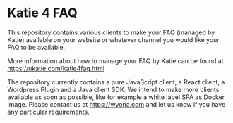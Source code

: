# Katie 4 FAQ

This repository contains various clients to make your FAQ (managed by Katie) available on your website or whatever channel you would like your FAQ to be available.

More information about how to manage your FAQ by Katie can be found at https://ukatie.com/katie4faq.html

The repository currently contains a pure JavaScript client, a React client, a Wordpress Plugin and a Java client SDK. We intend to make more clients available as soon as possible, like for example a white label SPA as Docker image. Please contact us at https://wyona.com and let us know if you have any particular requirements.

